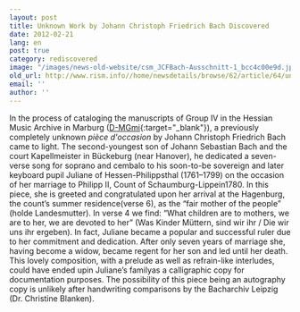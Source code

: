 ```yaml
---
layout: post
title: Unknown Work by Johann Christoph Friedrich Bach Discovered
date: 2012-02-21
lang: en
post: true
category: rediscovered
image: "/images/news-old-website/csm_JCFBach-Ausschnitt-1_bcc4c00e9d.jpg"
old_url: http://www.rism.info//home/newsdetails/browse/62/article/64/unknown-work-by-johann-christoph-friedrich-bach-discovered.html
email: ''
author: ''
---
```


In the process of cataloging the manuscripts of Group IV in the Hessian Music Archive in Marburg ([D-MGmi](https://opac.rism.info/search?View=rism&siglum=D-MGmi){:target="_blank"}), a previously completely unknown _pièce d'occasion_ by Johann Christoph Friedrich Bach came to light. The second-youngest son of Johann Sebastian Bach and the court Kapellmeister in Bückeburg (near Hanover), he dedicated a seven-verse song for soprano and cembalo to his soon-to-be sovereign and later keyboard pupil Juliane of Hessen-Philippsthal (1761–1799) on the occasion of her marriage to Philipp II, Count of Schaumburg-Lippein1780. In this piece, she is greeted and congratulated upon her arrival at the Hagenburg, the count’s summer residence(verse 6), as the “fair mother of the people” (holde Landesmutter). In verse 4 we find: “What children are to mothers, we are to her, we are devoted to her” (Was Kinder Müttern, sind wir ihr / Die wir uns ihr ergeben). In fact, Juliane became a popular and successful ruler due to her commitment and dedication. After only seven years of marriage she, having become a widow, became regent for her son and led until her death. This lovely composition, with a prelude as well as refrain-like interludes, could have ended upin Juliane’s familyas a calligraphic copy for documentation purposes. The possibility of this piece being an autography copy is unlikely after handwriting comparisons by the Bacharchiv Leipzig (Dr. Christine Blanken).